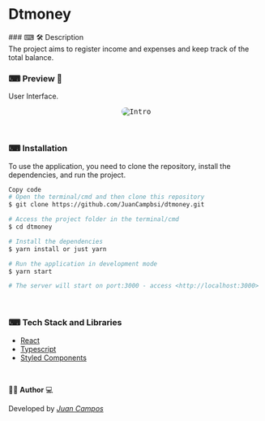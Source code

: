 <p align="center">
<h1>
 Dtmoney
</h1>
</p>
### ⌨ 🛠 Description
</br>
The project aims to register income and expenses and keep track of the total balance.

### ⌨ Preview 📱
User Interface.
</br>

<p align="center">
  <kbd>
 <img width="auto" style="border-radius: 10px" height="auto" src="https://github.com/JuanCampbsi/dtmoney/blob/769e58b54dd430a450650cd4f6ff3d66bc1ec0ab/assets/preview.gif" alt="Intro"> 
  </kbd>
  </br>
</p>
</br>

### ⌨  Installation
To use the application, you need to clone the repository, install the dependencies, and run the project.

```bash
Copy code
# Open the terminal/cmd and then clone this repository
$ git clone https://github.com/JuanCampbsi/dtmoney.git

# Access the project folder in the terminal/cmd
$ cd dtmoney

# Install the dependencies
$ yarn install or just yarn

# Run the application in development mode
$ yarn start

# The server will start on port:3000 - access <http://localhost:3000>
```

</br>

### ⌨  Tech Stack and Libraries

-   [React](https://github.com/facebook/react)
-   [Typescript](https://www.typescriptlang.org/)
-   [Styled Components](https://www.styled-components.com/) 

</br>

👨‍💻 **Author** 💻

Developed by [_Juan Campos_](https://www.linkedin.com/in/juancampos-ferreira/)
